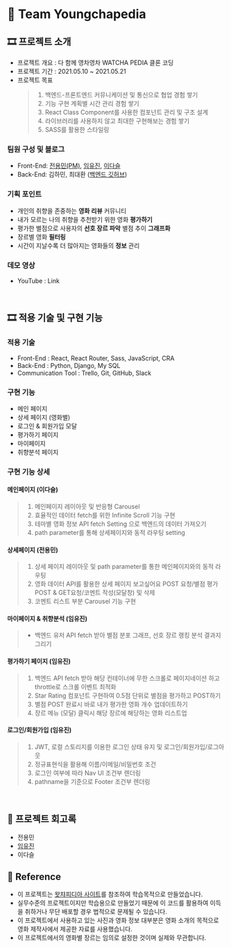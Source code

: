 # 🍿 Team Youngchapedia

## 🎞 프로젝트 소개

- 프로젝트 개요 : 다 함께 영차영차 WATCHA PEDIA 클론 코딩
- 프로젝트 기간 : 2021.05.10 ~ 2021.05.21
- 프로젝트 목표
  > 1. 백엔드-프론트엔드 커뮤니케이션 및 통신으로 협업 경험 쌓기
  > 2. 기능 구현 계획별 시간 관리 경험 쌓기
  > 3. React Class Component를 사용한 컴포넌트 관리 및 구조 설계
  > 4. 라이브러리를 사용하지 않고 최대한 구현해보는 경험 쌓기
  > 5. SASS를 활용한 스타일링

### 팀원 구성 및 블로그

- Front-End: [전용민(PM)](https://velog.io/@dydalsdl1414), [임유진](https://velog.io/@1703979), [이다슬](https://velog.io/@_seeul)
- Back-End: 김하민, 최대환 ([백엔드 깃허브](https://github.com/wecode-bootcamp-korea/20-1st-YOUNGCHAPEDIA-backend))

### 기획 포인트

- 개인의 취향을 존중하는 **영화 리뷰** 커뮤니티
- 내가 모르는 나의 취향을 추천받기 위한 영화 **평가하기**
- 평가한 별점으로 사용자의 **선호 장르 파악** 별점 추이 **그래프화**
- 장르별 영화 **필터링**
- 시간이 지날수록 더 많아지는 영화들의 **정보** 관리

### 데모 영상

- YouTube : Link

<br>

## 🎞 적용 기술 및 구현 기능

### 적용 기술

- Front-End : React, React Router, Sass, JavaScript, CRA
- Back-End : Python, Django, My SQL
- Communication Tool : Trello, Git, GitHub, Slack

### 구현 기능

- 메인 페이지
- 상세 페이지 (영화별)
- 로그인 & 회원가입 모달
- 평가하기 페이지
- 마이페이지
- 취향분석 페이지

### 구현 기능 상세

#### 메인페이지 (이다슬)

> 1.  메인페이지 레이아웃 및 반응형 Carousel
> 2.  효율적인 데이터 fetch를 위한 Infinite Scroll 기능 구현
> 3.  테마별 영화 정보 API fetch Setting 으로 백엔드의 데이터 가져오기
> 4.  path parameter를 통해 상세페이지와 동적 라우팅 setting

#### 상세페이지 (전용민)

> 1. 상세 페이지 레이아웃 및 path parameter를 통한 메인페이지와의 동적 라우팅
> 2. 영화 데이터 API를 활용한 상세 페이지 보고싶어요 POST 요청/별점 평가 POST & GET요청/코멘트 작성(모달창) 및 삭제
> 3. 코멘트 리스트 부분 Carousel 기능 구현

#### 마이페이지 & 취향분석 (임유진)

> - 백엔드 유저 API fetch 받아 별점 분포 그래프, 선호 장르 랭킹 분석 결과지 그리기

#### 평가하기 페이지 (임유진)

> 1.  백엔드 API fetch 받아 해당 컨테이너에 무한 스크롤로 페이지네이션 하고 throttle로 스크롤 이벤트 최적화
> 2.  Star Rating 컴포넌트 구현하여 0.5점 단위로 별점을 평가하고 POST하기
> 3.  별점 POST 완료시 바로 내가 평가한 영화 개수 업데이트하기
> 4.  장르 메뉴 (모달) 클릭시 해당 장르에 해당하는 영화 리스트업

#### 로그인/회원가입 (임유진)

> 1. JWT, 로컬 스토리지를 이용한 로그인 상태 유지 및 로그인/회원가입/로그아웃
> 2. 정규표현식을 활용해 이름/이메일/비밀번호 조건
> 3. 로그인 여부에 따라 Nav UI 조건부 렌더링
> 4. pathname을 기준으로 Footer 조건부 렌더링

  <br>

## 📝 프로젝트 회고록

- 전용민
- [임유진](https://velog.io/@1703979/YPP-1)
- 이다슬

## 📢 Reference

- 이 프로젝트는 [왓챠피디아 사이트](https://pedia.watcha.com/ko-KR)를 참조하여 학습목적으로 만들었습니다.
- 실무수준의 프로젝트이지만 학습용으로 만들었기 때문에 이 코드를 활용하여 이득을 취하거나 무단 배포할 경우 법적으로 문제될 수 있습니다.
- 이 프로젝트에서 사용하고 있는 사진과 영화 정보 대부분은 영화 소개의 목적으로 영화 제작사에서 제공한 자료를 사용했습니다.
- 이 프로젝트에서의 영화별 장르는 임의로 설정한 것이며 실제와 무관합니다.
